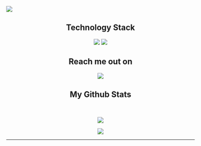
<!--  https://ironrexdev.github.io/portfolio/  -->
<p align="center">
 
</p align="center">
<img src="https://www.toplinecareer.com/wp-content/uploads/2020/02/web-development.gif" />

</p>

<!-- <p align="center">
  I study swift and publish educational and pet projects on github.
</p>   -->

<h2 align="center">Technology Stack </h2>

<p align="center">
<img src="https://img.shields.io/badge/swift-F54A2A?style=for-the-badge&logo=swift&logoColor=white"/>
<img src="https://img.shields.io/badge/-GitHub-black?style=flat-square&logo=github"/>
</p>

<h2 align="center">Reach me out on </h2>

<p align="center">
<a href="mailto: zheleznyak.dev@gmail.com">
 <img src="https://img.shields.io/badge/-zheleznyak.dev-c14438?style=flat-square&logo=Gmail&logoColor=white&link=mailto:zheleznyak.dev@gmail.com"/>
</a>
</p>

<h2 align="center">
  My Github Stats
</h2>
 
<br>

<p align = "center">
  <img  src = "https://github-readme-stats.vercel.app/api?username=ironrexdev&show_icons=true&theme=radical&line_height=27">
</p>
<p align = "center">
 <img  src="https://github-readme-streak-stats.herokuapp.com/?user=ironrexdev&show_icons=true&locale=en&layout=compact&theme=radical&line_height=0" />
</p> 

<hr>
